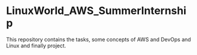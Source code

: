 # LinuxWorld_AWS_SummerInternship
This repository contains the tasks, some concepts of AWS and DevOps and Linux and finally project.

